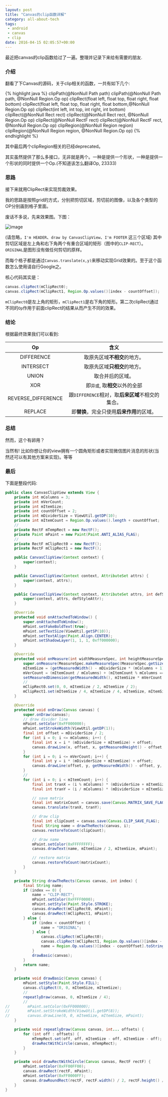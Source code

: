 ```yaml
---
layout: post
title: "Canvas的clip函数详解"
category: all-about-tech
tags: 
 - android
 - canvas
 - clip
date: 2016-04-15 02:05:57+00:00
---
```


最近把canvas的clip函数给过了一遍。整理并记录下来给有需要的朋友.

### 介绍
翻看了下Canvas的源码，关于clip相关的函数，一共有如下几个:

{% highlight java %}
clipPath(@NonNull Path path) 
clipPath(@NonNull Path path, @NonNull Region.Op op)
clipRect(float left, float top, float right, float bottom) clipRect(float left, float top, float right, float bottom,@NonNull Region.Op op)
clipRect(int left, int top, int right, int bottom)
clipRect(@NonNull Rect rect)
clipRect(@NonNull Rect rect, @NonNull Region.Op op) 
clipRect(@NonNull RectF rect)
clipRect(@NonNull RectF rect, @NonNull Region.Op op)
clipRegion(@NonNull Region region)
clipRegion(@NonNull Region region, @NonNull Region.Op op)
{% endhighlight %}

其中最后两个clipRegion相关的已经deprecated。

其实虽然提供了那么多接口，无非就是两个。一种是提供一个形状，一种是提供一个形状的同时提供一个Op.(不知道该怎么翻译Op, 23333)

### 思路
接下来就用ClipRect来实现剪裁效果。

我的思路是按照grid的方式，分别把剪切区域，剪切前的图像，以及各个类型的OP分别画到格子里面。

废话不多说，先来效果图。下图：

![image](/media/imgs/canvas-clip.png)

(请忽略，`I'm HEADER`、`draw by CanvasClipView`、`I'm FOOTER` 这三个区域)
其中剪切区域是左上角和右下角两个有重合区域的矩形（图中的`CLIP-RECT`）。`ORIGINAL`是图形没有做任何剪切的原样。

而每个格子都是通过`Canvas.translate(x,y)`来移动实现Grid效果的。至于这个函数怎么使用请自行Google之。

核心代码其实是：

```java
canvas.clipRect(mClipRect0);
canvas.clipRect(mClipRect1, Region.Op.values()[index - countOffset]);
```

`mClipRect0`是左上角的矩形，`mClipRect1`是右下角的矩形。第二次clipRect通过不同的`Op`作用于前面clipRect的结果从而产生不同的效果。

### 结论

根据最终效果我们可以看到: 

|Op|含义|
|:-:|:-:|
|DIFFERENCE|取原先区域**不相交**的地方。|
|INTERSECT| 取原先区域**只相交**的地方。|
|UNION| 取合并后的区域。|
|XOR| 即`异或`, 取**相交**以外的全部|
|REVERSE_DIFFERENCE|跟`DIFFERENCE`相对，取**后来区域**不相交的集合。|
|REPLACE| 即**替换**，完全只使用**后来作用**的区域。|

### 总结

然而，这个有卵用？

当然有! 比如你想让你的view拥有一个圆角矩形或者实现微信图片消息的形状(当然还可以有其他方案来实现)。等等

### 最后

下面是整段代码:


```java
public class CanvasClipView extends View {
    private int mColumns = 3;
    private int mVerCount;
    private int mItemSize;
    private int countOffset = 2;
    private int mDividerSize = ViewUtil.getDP(10);
    private int mItemCount = Region.Op.values().length + countOffset;
    //
    private RectF mTempRect = new RectF();
    private Paint mPaint = new Paint(Paint.ANTI_ALIAS_FLAG);
    //
    private RectF mClipRect0 = new RectF();
    private RectF mClipRect1 = new RectF();

    public CanvasClipView(Context context) {
        super(context);
    }

    public CanvasClipView(Context context, AttributeSet attrs) {
        super(context, attrs);
    }

    public CanvasClipView(Context context, AttributeSet attrs, int defStyleAttr) {
        super(context, attrs, defStyleAttr);
    }

    @Override
    protected void onAttachedToWindow() {
        super.onAttachedToWindow();
        mPaint.setFakeBoldText(true);
        mPaint.setTextSize(ViewUtil.getSP(10));
        mPaint.setTextAlign(Paint.Align.CENTER);
        mPaint.setShadowLayer(1, 1, 1, 0xff000000);
    }

    @Override
    protected void onMeasure(int widthMeasureSpec, int heightMeasureSpec) {
        super.onMeasure(MeasureSpec.makeMeasureSpec(MeasureSpec.getSize(widthMeasureSpec), MeasureSpec.EXACTLY), heightMeasureSpec);
        mItemSize = (getMeasuredWidth() - mDividerSize * (mColumns + 1)) / mColumns;
        mVerCount = (mItemCount / mColumns) + (mItemCount % mColumns == 0 ? 0 : 1);
        setMeasuredDimension(getMeasuredWidth(), mItemSize * mVerCount + mDividerSize * (mVerCount + 1));
        //
        mClipRect0.set(0, 0, mItemSize / 2, mItemSize / 2);
        mClipRect1.set(mItemSize / 4, mItemSize / 4, mItemSize, mItemSize);
    }

    @Override
    protected void onDraw(Canvas canvas) {
        super.onDraw(canvas);
        // draw divider line
        mPaint.setColor(0xFF000000);
        mPaint.setStrokeWidth(ViewUtil.getDP(1));
        final int offset = mDividerSize / 2;
        for (int i = 0; i <= mColumns; i++) {
            final int x = i * (mDividerSize + mItemSize) + offset;
            canvas.drawLine(x, offset, x, getMeasuredHeight() - offset, mPaint);
        }
        for (int i = 0; i <= mVerCount; i++) {
            final int y = i * (mDividerSize + mItemSize) + offset;
            canvas.drawLine(offset, y, getMeasuredWidth() - offset, y, mPaint);
        }
        //
        for (int i = 0; i < mItemCount; i++) {
            final int tranX = (i % mColumns) * (mDividerSize + mItemSize) + mDividerSize;
            final int tranY = (i / mColumns) * (mDividerSize + mItemSize) + mDividerSize;

            // save matrix
            final int matrixCount = canvas.save(Canvas.MATRIX_SAVE_FLAG);
            canvas.translate(tranX, tranY);

            // draw clip
            final int clipCount = canvas.save(Canvas.CLIP_SAVE_FLAG);
            final String name = drawTheRects(canvas, i);
            canvas.restoreToCount(clipCount);

            // draw name
            mPaint.setColor(0xFFFFFFFF);
            canvas.drawText(name, mItemSize / 2, mItemSize, mPaint);

            // restore matrix
            canvas.restoreToCount(matrixCount);
        }
    }

    private String drawTheRects(Canvas canvas, int index) {
        final String name;
        if (index == 0) {
            name = "CLIP-RECT";
            mPaint.setColor(0xFFFF0000);
            mPaint.setStyle(Paint.Style.STROKE);
            canvas.drawRect(mClipRect0, mPaint);
            canvas.drawRect(mClipRect1, mPaint);
        } else {
            if (index < countOffset) {
                name = "ORIGINAL";
            } else {
                canvas.clipRect(mClipRect0);
                canvas.clipRect(mClipRect1, Region.Op.values()[index - countOffset]);
                name = Region.Op.values()[index - countOffset].toString();
            }
            drawBasic(canvas);
        }
        return name;
    }

    private void drawBasic(Canvas canvas) {
        mPaint.setStyle(Paint.Style.FILL);
        canvas.clipRect(0, 0, mItemSize, mItemSize);
        //
        repeatlyDraw(canvas, 0, mItemSize / 4);
        //
//        mPaint.setColor(0xFF000000);
//        mPaint.setStrokeWidth(ViewUtil.getDP(8));
//        canvas.drawLine(0, 0, mItemSize, mItemSize, mPaint);
    }

    private void repeatlyDraw(Canvas canvas, int... offsets) {
        for (int off : offsets) {
            mTempRect.set(off, off, mItemSize - off, mItemSize - off);
            drawRectWithCircle(canvas, mTempRect);
        }
    }

    private void drawRectWithCircle(Canvas canvas, RectF rectF) {
        mPaint.setColor(0xFF00FF00);
        canvas.drawRect(rectF, mPaint);
        mPaint.setColor(0xFF0000FF);
        canvas.drawRoundRect(rectF, rectF.width() / 2, rectF.height() / 2, mPaint);
    }
}
```